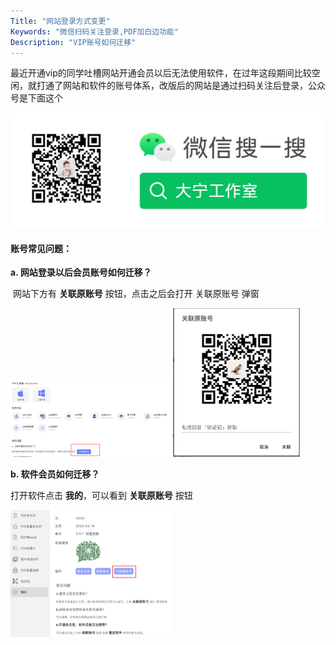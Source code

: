 ```yaml
---
Title: "网站登录方式变更"
Keywords: "微信扫码关注登录,PDF加白边功能"
Description: "VIP账号如何迁移"
---
```




最近开通vip的同学吐槽网站开通会员以后无法使用软件，在过年这段期间比较空闲，就打通了网站和软件的账号体系，改版后的网站是通过扫码关注后登录，公众号是下面这个

![大宁工作室微信关注](assert/大宁工作室微信关注.jpeg)

#### 账号常见问题：

**a. 网站登录以后会员账号如何迁移？**

​	网站下方有 **关联原账号** 按钮，点击之后会打开 关联原账号 弹窗

<img src="assert/网站vip账号迁移.png" alt="网站vip账号迁移" style="zoom:25%;" />



<img src="assert/关联原账号弹窗.png" alt="关联原账号弹窗" style="zoom:25%;"/>



**b. 软件会员如何迁移？**

打开软件点击 **我的**，可以看到 **关联原账号** 按钮

<img src="assert/软件会员账号迁移.png" alt="软件会员账号迁移" style="zoom:25%;" />

